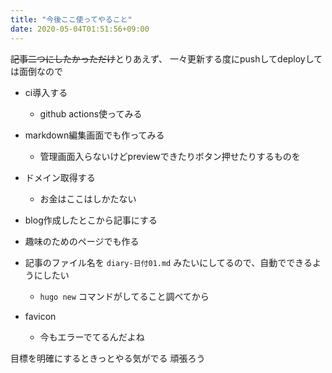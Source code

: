```yaml
---
title: "今後ここ使ってやること"
date: 2020-05-04T01:51:56+09:00
---
```


~~記事二つにしたかっただけ~~とりあえず、
一々更新する度にpushしてdeployしては面倒なので

- ci導入する
  - github actions使ってみる

- markdown編集画面でも作ってみる
  - 管理画面入らないけどpreviewできたりボタン押せたりするものを

- ドメイン取得する
  - お金はここはしかたない

- blog作成したとこから記事にする

- 趣味のためのページでも作る

- 記事のファイル名を `diary-日付01.md` みたいにしてるので、自動でできるようにしたい
  - `hugo new` コマンドがしてること調べてから

- favicon
  - 今もエラーでてるんだよね

目標を明確にするときっとやる気がでる
頑張ろう
